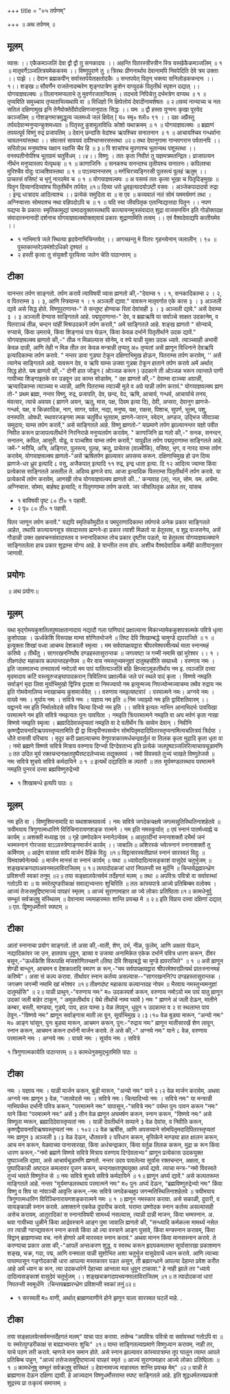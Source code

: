 +++
title = "०५ तर्पणम्"

+++
॥ अथ तर्पणम् ॥ 
## मूलम्
व्यासः ।। एकैकमञ्जलिं देवा द्वौ द्वौ तु सनकादयः ।। अहन्ति पितरस्त्रीस्त्रीन स्त्रि यस्खेकैकमञ्जलिम् ॥ १ ॥ मातृवर्गेऽञ्जलित्रयमेककस्य ।। विष्णुपुराणे तु ॥ त्रिरथः प्रीणनार्थाय देवानामपि निवपेदिति देवे त्रय उक्ताः ।। पाझे ।। देवान ब्रह्मकपीन् सर्वास्तर्पयेताक्षतोदकैः ॥ सन्तपयेत् पितृन् भक्त्या सनिलोडकचन्दनः ।।१।। शङ्खः॥ सौवर्णेन राजतेनादम्बरेण शृङ्गपात्रेण कुशेन वाप्युदकं पितृतीर्थ स्पृशन दद्यात् ।। योगयाज्ञवल्क्यः ॥ तिलानामप्यलाभे तु मुवर्णरजतान्वितम् । तदभावे निपिचेत्तु दर्भमत्रेण वाप्यथ ॥ १ ॥ तृप्यविति समुच्चाय तृप्यताभित्यथापि वा ॥ विधिज्ञो नि क्षिपेत्तोयं देवादीनामशेषतः ॥ २॥सव्यं नान्याच्य च नतः सतिलं दक्षिणामुख इनि तेनैवोक्तेर्देवोदक्षिणजानुपातः सिद्धः ।। यमः ॥ द्वौ हस्ता युग्मनः कृखा पूरयेद काञ्जलिम् ॥ गोशङ्गमात्रमुद्धृत्य जलमध्ये जलं क्षिपेत् [ य० स्मृ० श्लो० ९१ । । दक्षः अप्रैस्तु तर्पयदेवान्मनुप्यान्कुशमध्यतः ॥ पितृस्तु कुशमूलाविधिः कोशो यथाक्रमम् ॥ १ ॥ योगयाज्ञवल्क्यः ॥ ब्रह्माणं तपयत्पूर्व विष्णुं रुद्रं प्रजापतिम् ॥ देवान् छन्दांसि वेदांश्च ऋपश्चिव सनातनान ॥ १ ॥ आचायश्चिव गन्धर्वाना चायतनयांस्तथा ।। संवत्सरं सावयवं दवीश्चाप्सरसस्तथा ॥२॥ तथा देवानुगामा गान्सागरान पर्वतानपि ।। सरितोऽथ मनुष्यांश्च यक्षान रक्षांसि चैव हि ॥ ३॥ पि शाचांश्च मुपणाश्च भूतान्यथ पशूस्तथा ।। वनस्पतीनोपींश्च भूतग्रामं चतुर्विधम् ।।४।। विष्णुः । ततः कृता निवीतं तु यज्ञमत्रमतन्द्रितः। प्राजापत्यन नीर्थन मनुप्यास्तप येत्पृथक् ॥ १ ॥ काणाजिनिः ॥ सनकश्च सनन्दश्च तृतीयश्च सनातनः। कपिलश्चा मुरिश्चैव वोदुः पञ्चशिवस्तथा ॥ १ ॥ पाऽस्यानन्तरम् ॥ मर्गचिरत्र्यङ्गिरसी पुलस्त्यं पुलहं ऋतुम् ।। प्राचतसं वसिष्टं च भृगुं नारदमेव च ॥ १ ॥ योगयाज्ञवल्क्यः ॥ अ पसव्यं ततः कृत्वा भूखा च पितृदिङ्मुखः ॥ पितॄन दिव्यानदिव्यांश्च पितृतीर्थेन तर्पयेत् ॥१॥ दिव्या धरो ध्रुवइत्यादयोऽष्टी वसवः । अञ्जेकपादादयो रुद्राः । इन्द्र धात्रादय आदित्याश्च ।। प्रत्येकं समुदिता वा ॥ स एव ॥ कव्यवालं नलं सोमं यममर्यमणं तथा । अग्निप्वात्ताः सोमपाश्च नथा वहिपदोऽपि च ॥ १ ॥ यदि स्या जीवपितृक एतान्विद्यात्तदा पितॄन ।। नपण यद्यप्य के प्रकाराः स्मृतिकामुद्यां पामादावुक्तास्तथापि कात्यायनमूत्रसंवादात् शुद्रा वाजसनयिन इति गोडोक्तदक्ष संवादात्स्नानादी दर्शनाच योगयाज्ञवल्क्योक्तएवायं प्रकारः शूद्राणामिति तत्वम् ।। एवं वैश्वदेवाद्यपि कातीयमेव ।। 

- १ नाभिमात्रे जले स्थित्या हृदयेनाभिचिन्तयेत् ।। आगच्छन्तु मे पितरः गृहन्त्वेनान् जलालीन् । ९० ॥ पुस्तकान्तरेऽयमंशोऽधिको दृश्यतं ॥ 
- २ हस्ती कृत्वा तु संयुक्तौ पूरयित्वा जलेन चेति पाठान्तरम् ॥ 

## टीका 
यानन्तर तर्पण साङ्गतो. तर्पण करावें त्याविषयी व्यास ह्मणतो की,-"देवाम्स १ । १, सनकादिकाम्स २ । २, व पितराम्स ३ । ३, आणि स्त्रियाम्स १ । १ अञ्जली द्यावा." यावरून मातृवर्गात एके कास ३ । ३ अञ्जली द्यावे असे सिद्ध होते. विष्णुपुराणान्त-" ते सन्तुष्ट होण्याक रितां देवांसही ३ । ३ अञ्जली द्यावे." असें देवाम्स ३ । ३ अञ्जली देण्यास साङ्गितले 
आहे. पद्मपुराणान्त-" देव, व ब्रह्मऋषि या सर्वाञ्चे साक्षत उदकानेम्, व पितराञ्चं तीळ, चन्दन यांहीं मिश्रउदकानें तर्पण करावें," अमें साङ्गितले आहे. शङ्ख ह्मणतो " सोन्याचे, रुप्याचे, किंवा उमराचे, किंवा शिङ्गाचं पात्र घेऊन, किंवा केवळ दर्भानें पितृतीर्थाने उदक द्यावें." योगयाज्ञवल्क्य ह्मणतो की,-" तीळ न मिळाल्यास सोनेम्, व रुपे यान्नी युक्त उदक ध्यावे. त्याञ्च्याही अभावी केवळ दान्नी, आणि तेही न मिळ तील तर केवळ मन्त्रान्नी तृप्यतु अ० तृप्यतां असें ह्मणून विधिनाने देवऋपि इत्यादिकाम्स तर्पण करावे. " नन्तर डावा गुडघा टेकून दक्षिणाभिमुख होऊन, पितराम्स तर्पण करावेम्, '' असें त्यानेच साङ्गितले आहे. यावरून देव, व ऋपि याम्स उजवा गुडबा टेकून हाताने तर्पण करावे अमें अर्थात् सिद्ध होते. यम ह्मणतो की,-" दोनी हात जोडून ( ओञ्जळ करून ) उदकाने ती ओञ्जळ भरून त्यान्तले पाणी गायीच्या शिङ्गाइतके वर उडवून उद काम्त सोडावेम्. " दक्ष ह्मणतो की,-" देवाम्स दाञ्च्या अग्रान्नी, ऋप्यादिकाम्स त्याञ्च्या म ध्यान्नी, आणि पितराम्स त्याञ्ची मुले व अग्रे यान्नी तर्पण करावं." योगयाज्ञवल्क्य ह्मण तो-" प्रथम ब्रह्मा, नन्तर विष्णु, रुद्र, प्रजापति, देव, छन्द, वेद, ऋषि, आचार्य, गन्धर्व, आचार्याचे तनय, मंवत्सर, त्याचे अवयव ( ह्मणने अयन, ऋतु, मास, पक्ष, दिवम इत्या दि), देवी, अप्सरा, देवानुग ह्मणजे-गन्धर्व, यक्ष, व किन्नरादिक, नाग, सागर, पर्वत, नद्या, मनुष्य, यक्ष, राक्षस, पिशाच, सुपर्ण, भूतम्, पशु, वनस्पति. ओषधी. स्थावरजङ्गमा त्मक चतुर्विध भूतग्राम, ह्मणने-जारन, स्वेदन, अण्डज, उद्भिज जीवाञ्चा समुदाय; याम्स तर्पण करावें," असे साङ्गितले आहे. विष्णु ह्मणतो-“ याप्रमाणे तर्पण झाल्यानन्तर यज्ञो पवीत निवीत करून प्राजापत्यतीर्थाने निरनिराळे मनुप्यतर्पण करावेम्. " काणाजिनि ह्म णतो की,-" सनक, सनन्दन, सनातन, कपिल, आसुरी. वोढु, व पञ्चशिव याम्स तर्पण करावें," यापुढील तर्पण पद्मपुराणाम्त साङ्गितले आहे. जमें-" मरीचि, अत्रि, अङ्गिरा, पुलस्त्य, पुलह, क्रतु, प्राचेतस (वाल्मीकि), वसिष्ठ, भृग, व नारद याम्स तर्पण करावेम्. योगयाज्ञवल्क्य ह्मणतो-"असें ऋषितर्पण झाल्यावर अपसव्य करून. दक्षिणाभिमुख हो उन दिव्य ह्मणजे-धर ध्रुव इत्यादि ८ वसु, अजैकपात् इत्यादि ११ रुद्र, इन्द्र धाता इत्या. दि १२ आदित्य ज्याम्स किंवा प्रत्येकास साङ्गितले असतील ते. अदिव्य झणजे वाप. आजा इत्यादिक पितराम्स पितृतीर्थानें तर्पण करावे. या प्रत्येकाचें तर्पण करावेम्. आणखी तोच योगयाज्ञवल्क्य ह्मणतो की...' कन्यवाह (ल), नल, सोम. यम. अर्यमा. अग्निप्वात्त. सोमप, बार्हषद इत्यादि; व पितृगणाम्स तर्पण करावे. जर जीवत्पितृक असेल तर, यांसच 

- १ बाविषयी पृष्ट ८० टी० १ पहावी. 
- २ पृ० ८० टी० १ पहावी. 

पितर जाणून तर्पण करावें." यद्यपि स्मृतिकौमुदीत व पमपुराणादिकाम्त तर्पणाचे अनेक प्रकार साङ्गितले आहेत, तथापि कात्यायनसूत्र संवादास्तव ह्मणने-हा प्रकार त्याशी मिळतो या हेतूस्तव, व शूद्र वाजसनेय, असें गौडान्नी उक्त दक्षवचनसंवादास्तव व स्नानादिकाम्त तोच प्रकार दृष्टीस पडतो, या हेतुस्तव योगयाज्ञवल्क्याने साङ्गितलेला हाच प्रकार शूद्राम्स योग्य आहे. हे यान्तील तत्त्व होय. अशीच वैश्वदेवादिक कर्मेही कातीयानुसार जाणावी. 

## प्रयोगः
॥ अथ प्रयोगः॥ 
## मूलम्
यथा मृद्गोमयकुशतिलपुष्पाक्षतानादाय नद्यादौ गला पाणिपादं प्रक्षाल्याना मिकाभ्यामेककुशपत्रात्मके पवित्रे धृत्वा कुशोपग्रहः । ऊर्ध्वकेशि विरूपाक्ष माम्स शोणितभोजने ॥ तिष्ट देवि शिखाम्बद्धे चामुण्डे द्यपराजिते ॥ १ ॥ इत्युक्ला शिखां वध्वा आचम्य देशकालौ स्मृत्वा । मम सर्वपापक्षयद्वारा श्रीपरमेश्वरमीत्यर्थ माता स्नानमहं करिष्ये ॥ तीर्थेतु । सागरखननिर्घोष दण्डहस्तासुरान्तक ॥ जगत्वष्टा ज गन्मी नमामि खां मुरेश्वर ।। १ । तीक्ष्णदंष्ट महाकाय कल्पान्तदहनोपम ॥ भैर वाय नमस्तुभ्यमनुज्ञां दातुमहसीति सम्प्राथ्ये । वरुणाय नमः । इति जलमालभ्य तनवावर्त्य नमोऽयो मम पापं यातित्यञ्जलिं बहिः क्षिप्त्वाऽमुकतीर्थाय नम इ. त्यञ्जलिं दत्त्वा मृदमादाय कटिं वस्त्यूरुजङ्घापादकरान् त्रिविलिप्य प्रक्षाल्यैकं जले परं स्थले पादं कृता । विष्णवे नमइति सर्वाङ्गं मृदा लिवा मूर्याभिमुखो द्विस्त्रि द्वादश वा निमज्यायो नम इत्युन्मज्य निपज्योन्मज्याचम्य तथैव रुद्राय नम इति गोमयेनालिप्य म्नाखाचम्य कुशमार्जयेत् ।। वरुणाय नमइत्यष्टवारं । परमात्मने नमः। अग्नये नमः । वायवे नमः । मूर्याय नमः । सवित्रे नमः । यज्ञाय नम इति ॥ निम ज्याझ्यो नम इति द्वाविंशतिवारम् ।। यद्वानये नम इति निर्मातवेदसे सवित्र चित्या दिभ्यो नम इति ।। सवित्रे इत्यतः नाभिन आनाभिदर्भः पावयिखा परमात्मने नम इति सवित्रे नमइत्यतः पुनः पावयिता । नमइति त्रिःपरमात्मने नमइति वा अघ मर्पणं कृता नाखा विष्णवे नमइति स्मृत्वा । ब्रह्मादिदेवास्तृप्यतां नमइति वा दे वतीर्थेन त्रिः सव्येन देवान् । निवीनि कृष्णद्वैपायनादिऋपयस्तृप्यतामिति द्वी द्वा वित्यृपीनपसव्येन सोमपितृमदादिपितरस्तृप्यनामित्यचलित्रयं त्रिर्दया । धौते वाससी परिचाय । मृदूर करी प्रक्षाल्याचम्य वेणुपत्राकारमर्धचन्द्रवर्तुलं वा तिलक कृला मुद्रादि कृता धृता वा । नमो ब्रह्मणे विष्णवे सवित्रे मित्राय वरुणाय दिग्भ्यो दिग्देवताभ्य इति प्रत्येकं जलपुष्पाञ्जलिरित्याचायचूडामणिः ॥ तत उदित मूर्य रक्तचन्दनाक्षतपुष्पैरष्टदलेभ्यच्य तद्युक्तमयं । नमो विवस्वते तुभ्यं भाखते विष्णुतेजसे ॥ नमः सवित्रे शुचये सवित्रे कर्मदायिने ॥ १ ॥ इत्यर्थे दद्यादिति क ल्पतरौ ॥ ततः मूर्यमण्डलस्थाय परमात्मने नमइति पुनरयं दत्त्वा ब्रह्मविष्णुरुद्रेभ्यो 

- १ शिखाबन्धे इत्यपि पाठः ॥ 

## मूलम्
नम इति वा । विष्णुशिवनामादि वा यथाशक्त्यावर्त्य । नमः सवित्रे जगदेकचक्षषे जगत्मसूतिस्थितिनाशहेतवे ॥ त्रयीमयाय त्रिगुणात्मधारिणे विरिचिनारायणशङ्क रात्मने । नम इति नमस्कुर्यात् ॥ एवं स्नानं पातर्मध्याह्ने च कार्यम् ॥ अशक्ती मध्याह्न एव ॥ गृहे उष्णोदकेन स्नानेऽप्येवम् ॥ आतुरादीनां स्नानाशक्तौ दभैर्मा जनं भस्मस्नानं गोरजसा वाऽऽवस्त्रेणाङ्गमार्जनं कार्यम् ।। जाबालिः॥ अशिरस्कं भवेत्स्नानं स्नानाशक्तौ तु कर्मिणाम् ॥ आर्द्रण वाससा वापि मार्जनं दैहिकं विदुः ॥१॥ विद्वत्सरस्वतीप्राप्तं स्नानं सारस्वतं विदुः ॥ विमवाक्येनेत्यर्थः ॥ मार्जन मानसं वा स्नानं कार्यम् ॥ यथा ॥ ध्यायेदादित्यसङ्काशं वासुदेवं चतुर्भुजम् ॥ शङ्खचक्रगदापअवनमालाविराजितम् ॥ १॥ तत्पादोदकजां धारां निपतन्ती स्व मुर्दनि ॥ चिन्तयेद्रह्मरन्ध्रेण प्रविशन्ती स्वकां तनुम् ॥२॥ तया सङ्क्षालयेत्सर्वमं तर्देहगतं मलम् ॥ तथा ॥ अपवित्रः पवित्रो वा सर्वावस्थां गतोऽपि वा ॥ यः स्मरेत्पुण्डरीकाक्षं सवाद्यभ्यन्तरः शुचिरिति ॥ ततः कांस्यपात्रे आज्ये प्रतिबिम्बम वलोक्य । आज्यं तेजःसमुद्दिष्टमाज्यं पापहरं स्मृतम् ॥ आज्यं सुराणामाहार आ ज्ये लोकाः प्रतिष्ठिताः॥१॥ कामधेनुर्पु सम्भूतं सर्वक्रतुषु संस्थितम् ॥ देवानामा ज्यमाहारमतः शान्ति प्रयच्छ मे ॥ २॥ इति विप्राय दत्त्वा दक्षिणां दद्यात् ॥ एत. द्विष्णुधर्मोत्तरे स्पष्टम् ॥ 

## टीका
आतां स्नानाचा प्रयोग साङ्गतो. तो असा की,-माती, शेण, दर्भ, नीळ, फुलेम्, आणि अक्षता घेऊन, नद्यादिकांवर जा उन, हातपाय धुवून, डाव्या व उजव्या अनामिकेत एकेक दर्भानें पवित्र धारण करून, दीवर बसून,-"ऊर्ध्वकेशि विरूपाक्षि मांसशोणितभक्षणे॥तिष्ठ देवि शिखाबद्धे चा मुण्डे ह्यपराजिते" ॥ १ ॥ असें ह्मणून शेण्डी बान्धून, आचमन व देशकालादि स्मरण क रून,-"मम सर्वपापक्षयद्वारा श्रीपरमेश्वरप्रीत्यर्थ प्रातःस्नानमहं करिष्ये"। असा सं कल्प करावा. तीर्थावर स्नान कर्तव्य असल्यास--"सागरखननि?प दण्डहस्तासुरान्तक । जगत्त्रण जगन्मी नमामि खां मरेश्वर ॥१॥ तीक्ष्णदंष्ट महाकाय कल्पान्तदह नोपम ॥ भैरवाय नमस्तुभ्यमनुज्ञां दातुमर्हसि" ॥ २॥ यान्नी प्राथुन,-"वरुणाय नमः" म० उदकस्पर्श करून, वरुणाय नमोऽयो मम पापं यातु ह्मणून उदकां जली बाहेर टाकून, “ अमुकतीर्थाय ( येथे तीर्थाचें नाम्व घ्यावें ) नमः " ह्मणने अं जली देऊन, मातीने कम्बर, बस्ती, माण्ड्या, गुडघे, पाय, हात याम्स ३ वेळ लेपवून, धुवून १ उदकाम्त व २ रा स्थलाम्त पाय ठेवून.-"विष्णवे नमः" ह्मणून सर्वाङ्गास माती ला वून, सूर्याभिमुख २।३।१० वेळ बुड्या मारून, “अन्यो नमः" म० आङ्ग घांसून, पुनः बुड्या मारून, आचमन करून, पुन:-"रुद्राय नमः" ह्मणून मातीसारखें शेण लावून, स्नान करून, आचमन करून दर्भानी मार्जन करावे. ते असे की,-" अग्नये नमः" याने ८ वेळ, वरुणाय परमात्मने नमः । अग्नये नमः । वायवे नमः । सूर्याय नमः । सवित्रे 

१ त्रिगुणात्मकायेति पाठान्तरम् ॥ २ कामधेनुसमुद्भूतमिति पाठः ॥ 

## टीका
नमः । यज्ञाय नमः । यान्नी मार्जन करून, बुडी मारून, "अन्यो नमः" याने २।२ वेळ मार्जन करावेम्. अथवा अग्नये नमः ह्मणून ३ वेळ, "जातवेदसे नमः । सवित्रे नमः। चित्यादिभ्यो नमः । सवित्रे नमः" या मन्त्रान्नी नाभिपर्यम्त दर्भानी पवित्र करून, "परमात्मने नमः" यापासून,-"सवित्रे नमः" पर्यम्त पुनः पावन करून "नमः" याने किंवा "परमात्मने नमः" असें ३ तीन वेळ ह्मणून अघमर्षण करून, स्नान करून, "विष्णवे नमः" असे विष्णूला म्मरून, ब्रह्मादिदेवास्तृप्यतां नमः । यान्नी देवतीर्थाने सव्याने ३ वेळ देवांस, व निवीति करून, कृष्णद्वैपायनादिऋषयस्तृप्यतां नमः । १०२।२ वेळ ऋषींस, आणि अपसव्याने सोमपितृमदादिपितरस्तृप्यतां नमः ह्मणून ३ अञ्जली ३।३ वेळ देऊन, धौतवस्त्रे २ परिधान करून, मृत्तिकेने माण्ड्या हात क्षालन करून, आच मन करून, वेळवाच्या पानासारखा, किंवा अर्धचन्द्राकार, किंवा वर्तुळ तिलक करून, मुद्रा क रून किंवा धारण करून,-"नमो ब्रह्मणे विष्णवे सवित्रे मित्राय वरुणाय दिग्देवताभ्यः" ह्मणून प्रत्येकास उदकयुक्त पुष्पाञ्जलि द्यावा, असे आचार्यचूडामणि ह्मणतो. नन्तर उदय पावलेल्या सूर्यास रक्तचन्दन, अक्षता, व पुष्पादिकान्नी अष्टदल कमलावर पूजन करून, चन्दनाक्षतापुष्पयुक्त अर्घ्य द्यावे. त्याचा मन्त्र-"नमो विवस्वते तुभ्यं भावते विष्णुतेज से ॥ नमः सवित्रे शुचये सवित्रे कर्मदायिने ॥ १॥ ह्मणून अर्घ्य द्यावें." असे कल्पतरूम्त माङ्गितले आहे. नन्तर "मूर्यमण्डलस्थाय परमात्मने नमः" म० पुनः अर्घ्य देऊन, "ब्रह्मविष्णुरुद्रेभ्यो नमः" किंवा विष्णु व शिव या नांवाञ्ची आवृत्ति करून,-नमः सवित्रे जगदेकचक्षुप जगन्मतिस्थितिनाशहेतवे ॥ त्रयीमयाय त्रिगुणात्मधारिण विरिञ्चिनारायणशङ्करात्मने नमः ॥ १ ॥ ह्मणून नमस्कार करावा. असे सकाळी, दुपारी, व सायङ्काळी स्नान करावे. अशक्ताने एकवेळ दुपारीच करावे. घराम्त उष्णोदक स्नान कर्तव्य असल्यासही असेच करावम्. आतुरादिकां स स्नानाविषयी सामर्थ्य नसल्यास, त्यान्नी दान्नी माजन, किंवा भम्मस्नान. अ. थवा गायीच्या धुळीने किंवा आर्द्रवस्त्राने आङ्ग पुमा जावालि ह्मणतो की, "सन्ध्यादि कर्मकल्स मामर्थ्य नसेल तर त्यान्नी ग्वान्द्यावरून स्नान करावे किंवा ओ ल्या वस्त्राने आङ्ग पुसावे, किंवा मन्त्रस्नान करावम्, किंवा विद्वान् ब्राह्मणाच्या वच. नाने होणारे अमें मारस्वत स्नान करावं." अथवा मानन किंवा मानसस्नान करावे. ते करण्याचा प्रकार असा की,-"आपलें अन्तःकरण शुद्ध, व स्वस्थ करून हृदयकमलाम्त सूर्यासारखा प्रकाशमान शङ्ख, चक्र, गदा, पद्म, आणि वनमाला यान्नी सुशोभित अशा चतुर्भुज वासुदेवाचें ध्यान करावे. आणि त्याच्या पायाम्पासून गङ्गोदकाची धारा आपल्या मस्तकावर पडत असून, ती ब्रह्मरन्ध्राने आपल्या देहाम्त प्रवेश करीत आहे अमें ध्यान क रून, त्या उदकधारेनें देहाच्या आन्तला मल धुवून टाकावा." हे नाही झाले तर "ध्याये दादित्यसङ्काशं वासुदेवं चतुर्भुजम् ।। शङ्खचक्रगदापभवनमालाविराजितम् ॥१॥ त त्पादोदकजां धारां निपतन्ती स्वमूर्धनि ।चिन्तयब्रह्मरन्ध्रेण प्रविशन्ती स्वकां तनुं॥२॥ 

- १ सरस्वती म० वाणी, अर्थात् ब्राह्मणवाणीने होने झणून याला सारस्वत घटलें माहे. . 

## टीका
तया सङ्क्षालयेत्सर्वमन्तर्देहगतं मलम्" याचा पाठ करावा. तसेम्च “अपवित्रः पवित्रो वा सर्वावस्थां गतोऽपि वा ॥ यः स्मरेत्पुण्डरीकाक्षं स बाह्याभ्यन्तरः शुचिः" ॥१॥ याम्त साङ्गितल्याप्रमाणे विष्णुध्यान करावम्. नाही तर, याचे पठण तरी करावे. म्हणजे मान समान होते. असे स्नान झाल्यावर कांस्यपात्राम्त तूप घालून त्याम्त आपले प्रतिबिम्ब पाहून, "आज्यं तत्तेजःसमुद्दिष्टमाज्यं पापहरं स्मृतं ॥ आज्यं सुराणामाहार आज्ये लोकाः प्रतिष्ठिताः ॥ १ ॥ कामधेनुषु सम्भूतं सर्वक्रतुषु संस्थितं ॥ देवानामाज्य माहारमतः शान्ति प्रयच्छ मेम्" ॥२॥ यान्नी ते ब्राह्मणास देऊन दक्षिणा द्यावी. हे आज्यदान विष्णुधर्मोत्तराम्त स्पष्ट साङ्गितले आहे. इति शूद्रधर्मतत्त्वप्रकाशे शूद्रस्य प्रा तःकृत्यं समाप्तम् ॥ 
